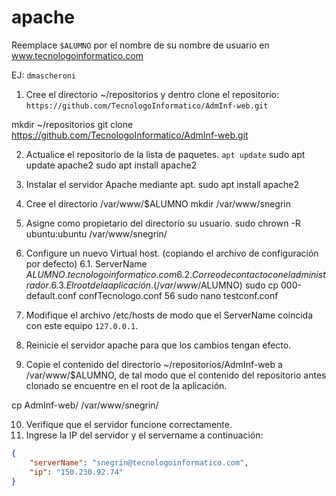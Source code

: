 # apache

Reemplace `$ALUMNO` por el nombre de su nombre de usuario en www.tecnologoinformatico.com

EJ: `dmascheroni`

1. Cree el directorio ~/repositorios y dentro clone el
repositorio: `https://github.com/TecnologoInformatico/AdmInf-web.git`

mkdir ~/repositorios
git clone https://github.com/TecnologoInformatico/AdmInf-web.git

2. Actualice el repositorio de la lista de paquetes.
    `apt update`
    sudo apt update apache2
    sudo apt install apache2
    
3. Instalar el servidor Apache mediante apt.
    sudo apt install apache2
    
4. Cree el directorio /var/www/$ALUMNO
    mkdir /var/www/snegrin
    
5. Asigne como propietario del directorio su usuario.
    sudo chrown -R ubuntu:ubuntu /var/www/snegrin/
    
6. Configure un nuevo Virtual host. (copiando el archivo de configuración por defecto)
  6.1. ServerName $ALUMNO.tecnologoinformatico.com
  6.2. Correo de contacto con el administrador.
  6.3. El root de la aplicación. (/var/www/$ALUMNO)
    sudo cp 000-default.conf confTecnologo.conf
    56  sudo nano testconf.conf

7. Modifique el archivo /etc/hosts de modo que el ServerName coincida con este equipo `127.0.0.1`.
8. Reinicie el servidor apache para que los cambios tengan efecto.

9. Copie el contenido del directorio ~/repositorios/AdmInf-web a /var/www/$ALUMNO, de tal modo que el contenido del repositorio antes clonado se encuentre en el root de la aplicación.

cp AdmInf-web/ /var/www/snegrin/

10. Verifique que el servidor funcione correctamente.
11. Ingrese la IP del servidor y el servername a continuación:

```json
{
    "serverName": "snegrin@tecnologoinformatico.com",
    "ip": "150.230.92.74"
}
```
